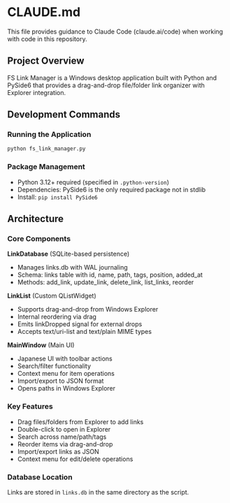# CLAUDE.md

This file provides guidance to Claude Code (claude.ai/code) when working with code in this repository.

## Project Overview

FS Link Manager is a Windows desktop application built with Python and PySide6 that provides a drag-and-drop file/folder link organizer with Explorer integration.

## Development Commands

### Running the Application
```bash
python fs_link_manager.py
```

### Package Management
- Python 3.12+ required (specified in `.python-version`)
- Dependencies: PySide6 is the only required package not in stdlib
- Install: `pip install PySide6`

## Architecture

### Core Components

**LinkDatabase** (SQLite-based persistence)
- Manages links.db with WAL journaling
- Schema: links table with id, name, path, tags, position, added_at
- Methods: add_link, update_link, delete_link, list_links, reorder

**LinkList** (Custom QListWidget)
- Supports drag-and-drop from Windows Explorer
- Internal reordering via drag
- Emits linkDropped signal for external drops
- Accepts text/uri-list and text/plain MIME types

**MainWindow** (Main UI)
- Japanese UI with toolbar actions
- Search/filter functionality
- Context menu for item operations
- Import/export to JSON format
- Opens paths in Windows Explorer

### Key Features
- Drag files/folders from Explorer to add links
- Double-click to open in Explorer
- Search across name/path/tags
- Reorder items via drag-and-drop
- Import/export links as JSON
- Context menu for edit/delete operations

### Database Location
Links are stored in `links.db` in the same directory as the script.